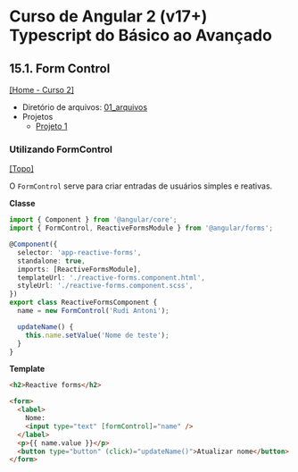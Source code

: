 # Curso de Angular 2 (v17+) Typescript do Básico ao Avançado

## 15.1. Form Control
[[Home - Curso 2]](../../README.md#curso-2)<br />

- Diretório de arquivos: [01_arquivos](./01_arquivos/)
- Projetos
  - [Projeto 1](./01_arquivos/proj_01/)

### Utilizando FormControl
[[Topo]](#)<br />

O `FormControl` serve para criar entradas de usuários simples e reativas.

**Classe**
```typescript
import { Component } from '@angular/core';
import { FormControl, ReactiveFormsModule } from '@angular/forms';

@Component({
  selector: 'app-reactive-forms',
  standalone: true,
  imports: [ReactiveFormsModule],
  templateUrl: './reactive-forms.component.html',
  styleUrl: './reactive-forms.component.scss',
})
export class ReactiveFormsComponent {
  name = new FormControl('Rudi Antoni');

  updateName() {
    this.name.setValue('Nome de teste');
  }
}
```

**Template**
```html
<h2>Reactive forms</h2>

<form>
  <label>
    Nome:
    <input type="text" [formControl]="name" />
  </label>
  <p>{{ name.value }}</p>
  <button type="button" (click)="updateName()">Atualizar nome</button>
</form>
```

